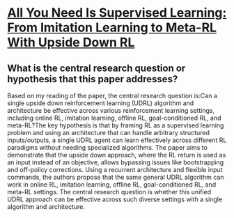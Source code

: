 # [All You Need Is Supervised Learning: From Imitation Learning to Meta-RL   With Upside Down RL](https://arxiv.org/abs/2202.11960)

## What is the central research question or hypothesis that this paper addresses?

Based on my reading of the paper, the central research question is:Can a single upside down reinforcement learning (UDRL) algorithm and architecture be effective across various reinforcement learning settings, including online RL, imitation learning, offline RL, goal-conditioned RL, and meta-RL?The key hypothesis is that by framing RL as a supervised learning problem and using an architecture that can handle arbitrary structured inputs/outputs, a single UDRL agent can learn effectively across different RL paradigms without needing specialized algorithms. The paper aims to demonstrate that the upside down approach, where the RL return is used as an input instead of an objective, allows bypassing issues like bootstrapping and off-policy corrections. Using a recurrent architecture and flexible input commands, the authors propose that the same general UDRL algorithm can work in online RL, imitation learning, offline RL, goal-conditioned RL, and meta-RL settings. The central research question is whether this unified UDRL approach can be effective across such diverse settings with a single algorithm and architecture.
